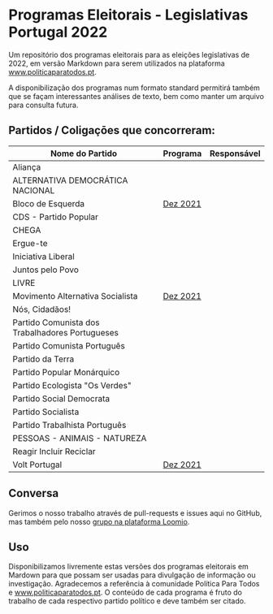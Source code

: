 # Programas Eleitorais - Legislativas Portugal 2022

Um repositório dos programas eleitorais para as eleições legislativas de 2022, em versão Markdown para serem utilizados na plataforma www.politicaparatodos.pt.

A disponibilização dos programas num formato standard permitirá também que se façam interessantes análises de texto, bem como manter um arquivo para consulta futura.

## Partidos / Coligaçōes que concorreram:

| Nome do Partido| Programa | Responsável |
|---|---|---|
| Aliança | | |
| ALTERNATIVA DEMOCRÁTICA NACIONAL | | |
| Bloco de Esquerda | [Dez 2021](https://programa2022.bloco.org/wp-content/uploads/2021/12/Programa-a-cores-com-pa%CC%81gina-dupla.pdf) |  |
| CDS - Partido Popular |  |  |
| CHEGA |  |  |
| Ergue-te | | |
| Iniciativa Liberal |  |  |
| Juntos pelo Povo |  | |
| LIVRE |  |  |
| Movimento Alternativa Socialista | [Dez 2021](https://drive.google.com/file/d/14pppABeQhmWhtgDB3ixiS6ntmkRDFyE-/view?usp=sharing) |  |
| Nós, Cidadãos! |  |  |
| Partido Comunista dos Trabalhadores Portugueses |  |  |
| Partido Comunista Português | | |
| Partido da Terra  |  |  |
| Partido Popular Monárquico | | |
| Partido Ecologista "Os Verdes" | |  |
| Partido Social Democrata |  |  |
| Partido Socialista | |  |
| Partido Trabalhista Português  |  |    |
| PESSOAS - ANIMAIS - NATUREZA |  |  |
| Reagir Incluir Reciclar |  |  |
| Volt Portugal | [Dez 2021](https://assets.volteuropa.org/2021-12/Volt_Portugal-Programa_Politico.pdf) | |

## Conversa

Gerimos o nosso trabalho através de pull-requests e issues aqui no GitHub, mas também pelo nosso [grupo na plataforma Loomio](https://www.loomio.org/d/LxtvTelP/programas-em-markdown).

## Uso

Disponibilizamos livremente estas versões dos programas eleitorais em Mardown para que possam ser usadas para divulgação de informação ou investigação. Agradecemos a referência à comunidade Política Para Todos e www.politicaparatodos.pt. O conteúdo de cada programa é fruto do trabalho de cada respectivo partido político e deve também ser citado.
